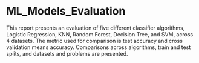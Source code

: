 # ML_Models_Evaluation
This report presents an evaluation of five different classifier algorithms, Logistic Regression, KNN, Random Forest, Decision Tree, and SVM, across 4 datasets. The metric used for comparison is test accuracy and cross validation means accuracy. Comparisons across algorithms, train and test splits, and datasets and problems are presented.
